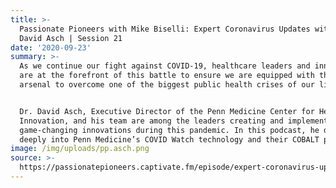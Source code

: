 ```yaml
---
title: >-
  Passionate Pioneers with Mike Biselli: Expert Coronavirus Updates with Dr.
  David Asch | Session 21
date: '2020-09-23'
summary: >-
  As we continue our fight against COVID-19, healthcare leaders and innovators
  are at the forefront of this battle to ensure we are equipped with the right
  arsenal to overcome one of the biggest public health crises of our lifetimes.


  Dr. David Asch, Executive Director of the Penn Medicine Center for Health Care
  Innovation, and his team are among the leaders creating and implementing
  game-changing innovations during this pandemic. In this podcast, he dives
  deeply into Penn Medicine’s COVID Watch technology and their COBALT program.
image: /img/uploads/pp.asch.png
source: >-
  https://passionatepioneers.captivate.fm/episode/expert-coronavirus-updates-session-21
---
```


